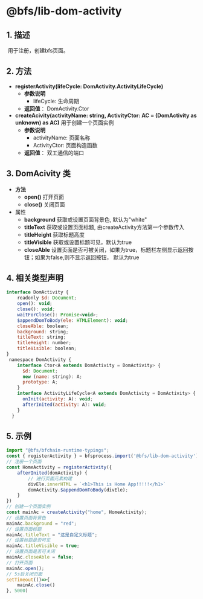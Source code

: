 # @bfs/lib-dom-activity

## 1. 描述

​		用于注册，创建bfs页面。

## 2. 方法

- **registerActivity(lifeCycle: DomActivity.ActivityLifeCycle)**
  - **参数说明**
    - lifeCycle:  生命周期
  - **返回值**： DomActivity.Ctor
- **createAcivity(activityName: string, ActivityCtor: AC = (DomActivity as unknown) as AC)** 用于创建一个页面实例
  - **参数说明**
    - activityName: 页面名称
    - ActivityCtor: 页面构造函数
  - **返回值**： 双工通信的端口

## 3. DomAcivity 类

- **方法**
  - **open()**  打开页面
  - **close()**  关闭页面
- 属性
  - **background** 获取或设置页面背景色, 默认为"white"
  - **titleText** 获取或设置页面标题, 由createActivity方法第一个参数传入
  - **titleHeight** 获取标题高度
  - **titleVisible** 获取或设置标题可见，默认为true
  - **closeAble** 设置页面是否可被关闭，如果为true，标题栏左侧显示返回按钮；如果为false,则不显示返回按钮， 默认为true

## 4. 相关类型声明

```javascript
interface DomActivity {
    readonly $d: Document;
    open(): void;
    close(): void;
    waitForClose(): Promise<void>;
    $appendDomToBody(ele: HTMLElement): void;
    closeAble: boolean;
    background: string;
    titleText: string;
    titleHeight: number;
    titleVisible: boolean;
}
 namespace DomActivity {
    interface Ctor<A extends DomActivity = DomActivity> {
      $d: Document;
      new (name: string): A;
      prototype: A;
    }
    interface ActivityLifeCycle<A extends DomActivity = DomActivity> {
      onInit(activity: A): void;
      afterInited(activity: A): void;
    }
  }
```

## 5. 示例

```javascript
import "@bfs/bfchain-runtime-typings";
const { registerActivity } = bfsprocess.import('@bfs/lib-dom-activity');
// 注册一个页面
const HomeActivity = registerActivity({
    afterInited(domActivity) {
        // 进行页面元素构建
        divEle.innerHTML = `<h1>This is Home App!!!!!</h1>`
    	domActivity.$appendDomToBody(divEle);
    }
})
// 创建一个页面实例
const mainAc = createActivity("home", HomeActivity);
// 设置页面背景色
mainAc.background = "red";
// 设置页面标题
mainAc.titleText = "这是自定义标题";
// 设置标题是否可见
mainAc.titleVisible = true;
// 设置页面是否可关闭
mainAc.closeAble = false;
// 打开页面
mainAc.open();
// 5s后关闭页面
setTimeout(()=>{
    mainAc.close()
}, 5000)
```